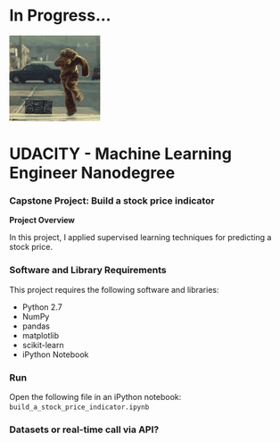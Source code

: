# In Progress...

![dancingbear](pics/dancingbear.gif)

# UDACITY - Machine Learning Engineer Nanodegree

### Capstone Project: Build a stock price indicator

**Project Overview**

In this project,  I applied supervised learning techniques for predicting a stock price.


### Software and Library Requirements

This project requires the following software and libraries:

* Python 2.7
* NumPy
* pandas
* matplotlib
* scikit-learn
* iPython Notebook

### Run

Open the following file in an iPython notebook:  `build_a_stock_price_indicator.ipynb`

### Datasets or real-time call via API?
